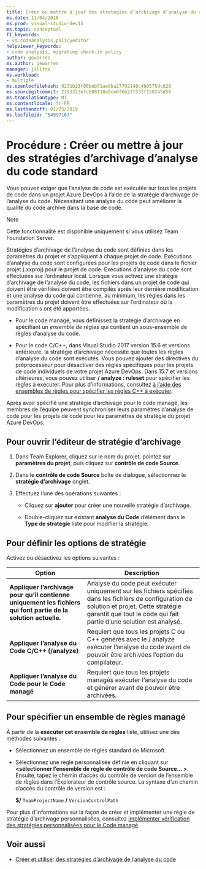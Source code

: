 ```yaml
---
title: Créer ou mettre à jour des stratégies d’archivage d’analyse du code standard
ms.date: 11/04/2016
ms.prod: visual-studio-dev15
ms.topic: conceptual
f1_keywords:
- vs.codeanalysis.policyeditor
helpviewer_keywords:
- code analysis, migrating check-in policy
author: gewarren
ms.author: gewarren
manager: jillfra
ms.workload:
- multiple
ms.openlocfilehash: 9231b23f00beb71ae8ba27792148c460575dc828
ms.sourcegitcommit: 2193323efc608118e0ce6f6b2ff532f158245d56
ms.translationtype: MT
ms.contentlocale: fr-FR
ms.lasthandoff: 01/25/2019
ms.locfileid: "54997167"
---
```

# <a name="how-to-create-or-update-standard-code-analysis-check-in-policies"></a>Procédure : Créer ou mettre à jour des stratégies d’archivage d’analyse du code standard

Vous pouvez exiger que l’analyse de code est exécutée sur tous les projets de code dans un projet Azure DevOps à l’aide de la stratégie d’archivage de l’analyse du code. Nécessitant une analyse du code peut améliorer la qualité du code archivé dans la base de code.

> [!NOTE]
> Cette fonctionnalité est disponible uniquement si vous utilisez Team Foundation Server.

Stratégies d’archivage de l’analyse du code sont définies dans les paramètres du projet et s’appliquent à chaque projet de code. Exécutions d’analyse du code sont configurées pour les projets de code dans le fichier projet (.xxproj) pour le projet de code. Exécutions d’analyse du code sont effectuées sur l’ordinateur local. Lorsque vous activez une stratégie d’archivage de l’analyse du code, les fichiers dans un projet de code qui doivent être vérifiées doivent être compilés après leur dernière modification et une analyse du code qui contienne, au minimum, les règles dans les paramètres du projet doivent être effectuées sur l’ordinateur où la modification s ont été apportées.

- Pour le code managé, vous définissez la stratégie d’archivage en spécifiant un *ensemble de règles* qui contient un sous-ensemble de règles d’analyse du code.

- Pour le code C/C++, dans Visual Studio 2017 version 15.6 et versions antérieure, la stratégie d’archivage nécessite que toutes les règles d’analyse du code sont exécutés. Vous pouvez ajouter des directives du préprocesseur pour désactiver des règles spécifiques pour les projets de code individuels de votre projet Azure DevOps. Dans 15.7 et versions ultérieures, vous pouvez utiliser **/ analyze : ruleset** pour spécifier les règles à exécuter. Pour plus d’informations, consultez [à l’aide des ensembles de règles pour spécifier les règles C++ à exécuter](using-rule-sets-to-specify-the-cpp-rules-to-run.md).

Après avoir spécifié une stratégie d’archivage pour le code managé, les membres de l’équipe peuvent synchroniser leurs paramètres d’analyse de code pour les projets de code pour les paramètres de stratégie du projet Azure DevOps.

## <a name="to-open-the-check-in-policy-editor"></a>Pour ouvrir l’éditeur de stratégie d’archivage

1. Dans Team Explorer, cliquez sur le nom du projet, pointez sur **paramètres du projet**, puis cliquez sur **contrôle de code Source**.

1. Dans le **contrôle de code Source** boîte de dialogue, sélectionnez le **stratégie d’archivage** onglet.

1. Effectuez l’une des opérations suivantes :

    - Cliquez sur **ajouter** pour créer une nouvelle stratégie d’archivage.

    - Double-cliquez sur existant **analyse du Code** d’élément dans le **Type de stratégie** liste pour modifier la stratégie.

## <a name="to-set-policy-options"></a>Pour définir les options de stratégie

Activez ou désactivez les options suivantes :

|Option|Description|
|------------|-----------------|
|**Appliquer l’archivage pour qu’il contienne uniquement les fichiers qui font partie de la solution actuelle.**|Analyse du code peut exécuter uniquement sur les fichiers spécifiés dans les fichiers de configuration de solution et projet. Cette stratégie garantit que tout le code qui fait partie d’une solution est analysé.|
|**Appliquer l’analyse du Code C/C++ (/analyze)**|Requiert que tous les projets C ou C++ générés avec le / analyze exécuter l’analyse du code avant de pouvoir être archivées l’option du compilateur.|
|**Appliquer l’analyse du Code pour le Code managé**|Requiert que tous les projets managés exécuter l’analyse du code et générer avant de pouvoir être archivées.|

## <a name="to-specify-a-managed-rule-set"></a>Pour spécifier un ensemble de règles managé

À partir de la **exécuter cet ensemble de règles** liste, utilisez une des méthodes suivantes :

- Sélectionnez un ensemble de règles standard de Microsoft.

- Sélectionnez une règle personnalisée définie en cliquant sur  **\<sélectionner l’ensemble de règle de contrôle de code Source... >**. Ensuite, tapez le chemin d’accès du contrôle de version de l’ensemble de règles dans l’Explorateur de contrôle source. La syntaxe d’un chemin d’accès du contrôle de version est :

   **$/** `TeamProjectName` **/** `VersionControlPath`

Pour plus d’informations sur la façon de créer et implémenter une règle de stratégie d’archivage personnalisées, consultez [implémenter vérification des stratégies personnalisées pour le Code managé](../code-quality/implementing-custom-code-analysis-check-in-policies-for-managed-code.md).

## <a name="see-also"></a>Voir aussi

- [Créer et utiliser des stratégies d’archivage de l’analyse du code](../code-quality/how-to-create-or-update-standard-code-analysis-check-in-policies.md)
